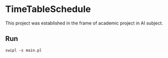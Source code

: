 # TimeTableSchedule
This project was established in  the frame of academic project in AI subject.
## Run
    swipl -s main.pl
